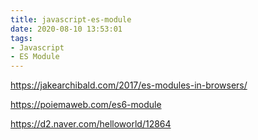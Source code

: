 ```yaml
---
title: javascript-es-module
date: 2020-08-10 13:53:01
tags:
- Javascript
- ES Module
---
```


https://jakearchibald.com/2017/es-modules-in-browsers/

https://poiemaweb.com/es6-module

https://d2.naver.com/helloworld/12864